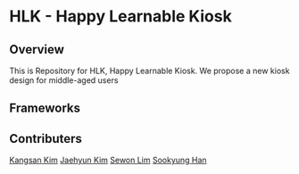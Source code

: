 # HLK - Happy Learnable Kiosk

## Overview
This is Repository for HLK, Happy Learnable Kiosk. We propose a new kiosk design for middle-aged users

## Frameworks

## Contributers
[Kangsan Kim](https://github.com/KangsanKim07)
[Jaehyun Kim](https://github.com/Jennyjaen)
[Sewon Lim](https://github.com/sewon0918)
[Sookyung Han](https://github.com/suplookie)
